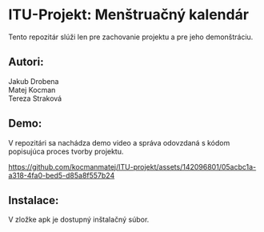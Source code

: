 # ITU-Projekt:	Menštruačný kalendár
Tento repozitár slúži len pre zachovanie projektu a pre jeho demonštráciu.
## Autori:
Jakub Drobena \
Matej Kocman \
Tereza Straková

## Demo:
V repozitári sa nachádza demo video a správa odovzdaná s kódom popisujúca proces tvorby projektu.
	

https://github.com/kocmanmatej/ITU-projekt/assets/142096801/05acbc1a-a318-4fa0-bed5-d85a8f557b24

## Instalace:
V zložke apk je dostupný inštalačný súbor.

